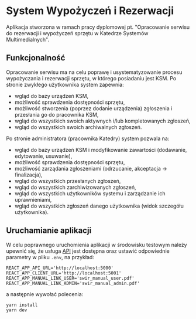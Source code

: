 # System Wypożyczeń i Rezerwacji

Aplikacja stworzona w ramach pracy dyplomowej pt. "Opracowanie serwisu do rezerwacji i wypożyczeń sprzętu w Katedrze Systemów Multimedialnych".

## Funkcjonalność

Opracowanie serwisu ma na celu poprawę i usystematyzowanie procesu wypożyczania i rezerwacji sprzętu, w którego posiadaniu jest KSM. Po stronie zwykłego użytkownika system zapewnia:

- wgląd do bazy urządzeń KSM,
- możliwość sprawdzenia dostępności sprzętu,
- możliwość stworzenia (poprzez dodanie urządzenia) zgłoszenia i przesłania go do pracownika KSM,
- wgląd do wszystkich swoich aktywnych i/lub kompletowanych zgłoszeń,
- wgląd do wszystkich swoich archiwalnych zgłoszeń.

Po stronie administratora (pracownika Katedry) system pozwala na:

- wgląd do bazy urządzeń KSM i modyfikowanie zawartości (dodawanie, edytowanie, usuwanie),
- możliwość sprawdzenia dostępności sprzętu,
- możliwość zarządania zgłoszeniami (odrzucanie, akceptacja -> finalizacja),
- wgląd do wszystkich przesłanych zgłoszeń,
- wgląd do wszystkich zarchiwizowanych zgłoszeń,
- wgląd do wszystkich użytkowników systemu i zarządzanie ich uprawnieniami,
- wgląd do wszystkich zgłoszeń danego użytkownika (widok szczegółu użytkownika).

## Uruchamianie aplikacji

W celu poprawnego uruchomienia aplikacji w środowisku testowym należy upewnić się, że usługa [API](https://github.com/bemolxd/swir-api) jest dostępna oraz ustawić odpowiednie parametry w pliku `.env`, na przykład:

```
REACT_APP_API_URL='http://localhost:5000'
REACT_APP_CLIENT_URL='http://localhost:5001'
REACT_APP_MANUAL_LINK_USER='swir_manual_user.pdf'
REACT_APP_MANUAL_LINK_ADMIN='swir_manual_admin.pdf'
```

a następnie wywołać polecenia:

```
yarn install
yarn dev
```
